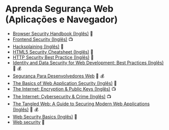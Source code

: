 # Aprenda Segurança Web (Aplicações e Navegador)

* [Browser Security Handbook (Inglês)](https://code.google.com/p/browsersec/wiki/Main) :book:
* [Frontend Security (Inglês)](https://mikewest.org/2013/09/frontend-security-frontendconf-2013) :tv:
* [Hacksplaining (Inglês)](https://www.hacksplaining.com/) :book:
* [HTML5 Security Cheatsheet (Inglês)](https://html5sec.org) :book:
* [HTTP Security Best Practice (Inglês)](https://httpsecurityreport.com/best_practice.html) :book:
* [Identity and Data Security for Web Development: Best Practices (Inglês)](https://www.amazon.com.br/Identity-Data-Security-Web-Development-ebook/dp/B01GP09AS6/ref=sr_1_1?s=books&ie=UTF8&qid=1493254356&sr=1-1&keywords=Jonathan+LeBlanc) :book: :moneybag:
* [Segurança Para Desenvolvedores Web](https://www.amazon.com.br/Seguran%C3%A7a-Para-Desenvolvedores-John-Mueller/dp/8575224840/ref=sr_1_2?ie=UTF8&qid=1493254314&sr=8-2&keywords=John+Paul+Mueller+security) :book: :moneybag:
* [The Basics of Web Application Security (Inglês)](http://martinfowler.com/articles/web-security-basics.html) :book:
* [The Internet: Encryption & Public Keys (Inglês)](https://www.youtube.com/watch?v=ZghMPWGXexs&list=PLzdnOPI1iJNfMRZm5DDxco3UdsFegvuB7&index=6) :tv:
* [The Internet: Cybersecurity & Crime (Inglês)](https://www.youtube.com/watch?v=AuYNXgO_f3Y&list=PLzdnOPI1iJNfMRZm5DDxco3UdsFegvuB7&index=7) :tv:
* [The Tangled Web: A Guide to Securing Modern Web Applications (Inglês)](http://lcamtuf.coredump.cx/tangled/) :book: :moneybag:
* [Web Security Basics (Inglês)](https://github.com/vasanthk/web-security-basics) :book:
* [Web security](https://developer.mozilla.org/pt-BR/docs/Web/Security) :book:
